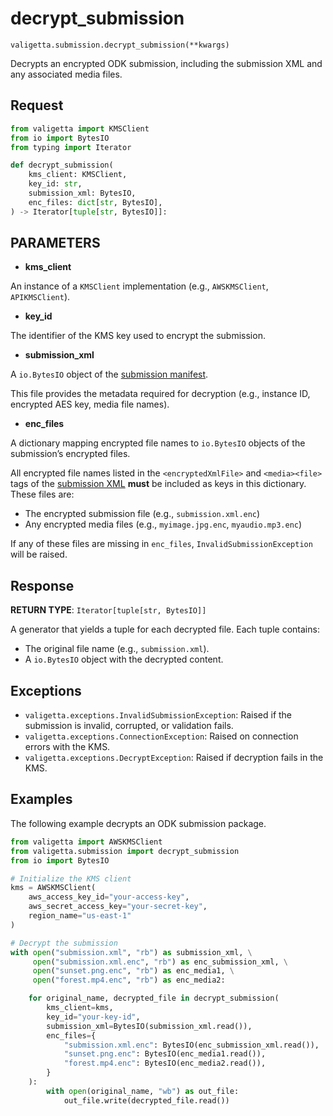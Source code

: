 # decrypt_submission

`valigetta.submission.decrypt_submission(**kwargs)`

Decrypts an encrypted ODK submission, including the submission XML and any associated media files.

## Request

```python
from valigetta import KMSClient
from io import BytesIO
from typing import Iterator

def decrypt_submission(
    kms_client: KMSClient,
    key_id: str,
    submission_xml: BytesIO,
    enc_files: dict[str, BytesIO],
) -> Iterator[tuple[str, BytesIO]]:
```

## PARAMETERS

- **kms_client**

An instance of a `KMSClient` implementation (e.g., `AWSKMSClient`, `APIKMSClient`).

- **key_id**

The identifier of the KMS key used to encrypt the submission.

- **submission_xml**

A `io.BytesIO` object of the [submission manifest](https://getodk.github.io/xforms-spec/encryption.html#submission-manifest).

This file provides the metadata required for decryption (e.g., instance ID, encrypted AES key, media file names).

- **enc_files**

A dictionary mapping encrypted file names to `io.BytesIO` objects of the submission’s encrypted files.

All encrypted file names listed in the `<encryptedXmlFile>` and `<media><file>` tags of the [submission XML](https://getodk.github.io/xforms-spec/encryption.html#submission-manifest) **must** be included as keys in this dictionary. These files are:

- The encrypted submission file (e.g., `submission.xml.enc`)
- Any encrypted media files (e.g., `myimage.jpg.enc`, `myaudio.mp3.enc`)

If any of these files are missing in `enc_files`, `InvalidSubmissionException` will be raised.

## Response

**RETURN TYPE**: `Iterator[tuple[str, BytesIO]]`

A generator that yields a tuple for each decrypted file. Each tuple contains:

- The original file name (e.g., `submission.xml`).
- A `io.BytesIO` object with the decrypted content.

## Exceptions

- `valigetta.exceptions.InvalidSubmissionException`: Raised if the submission is invalid, corrupted, or validation fails.
- `valigetta.exceptions.ConnectionException`: Raised on connection errors with the KMS.
- `valigetta.exceptions.DecryptException`: Raised if decryption fails in the KMS.

## Examples

The following example decrypts an ODK submission package.

```python
from valigetta import AWSKMSClient
from valigetta.submission import decrypt_submission
from io import BytesIO

# Initialize the KMS client
kms = AWSKMSClient(
    aws_access_key_id="your-access-key",
    aws_secret_access_key="your-secret-key",
    region_name="us-east-1"
)

# Decrypt the submission
with open("submission.xml", "rb") as submission_xml, \
     open("submission.xml.enc", "rb") as enc_submission_xml, \
     open("sunset.png.enc", "rb") as enc_media1, \
     open("forest.mp4.enc", "rb") as enc_media2:

    for original_name, decrypted_file in decrypt_submission(
        kms_client=kms,
        key_id="your-key-id",
        submission_xml=BytesIO(submission_xml.read()),
        enc_files={
            "submission.xml.enc": BytesIO(enc_submission_xml.read()),
            "sunset.png.enc": BytesIO(enc_media1.read()),
            "forest.mp4.enc": BytesIO(enc_media2.read()),
        }
    ):
        with open(original_name, "wb") as out_file:
            out_file.write(decrypted_file.read())
```
